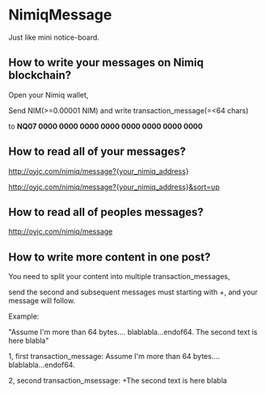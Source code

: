 # NimiqMessage

Just like mini notice-board.<br>


## How to write your messages on Nimiq blockchain?<br> 

Open your Nimiq wallet,<br> 

Send NIM(>=0.00001 NIM) and write transaction_message(=<64 chars) <br>

to **NQ07 0000 0000 0000 0000 0000 0000 0000 0000** <br>



## How to read all of your messages?<br>

http://oyjc.com/nimiq/message?{your_nimiq_address}<br>

http://oyjc.com/nimiq/message?{your_nimiq_address}&sort=up<br>


## How to read all of peoples messages?<br>

http://oyjc.com/nimiq/message<br>


## How to write more content in one post?<br> 

You need to split your content into multiple transaction_messages, <br>

send the second and subsequent messages must starting with +, and your message will follow.<br>


Example: <br>

"Assume I'm more than 64 bytes.... blablabla...endof64. The second text is here blabla"<br>

1, first transaction_message: Assume I'm more than 64 bytes.... blablabla...endof64.<br>

2, second transaction_msessage:  +The second text is here blabla<br>

